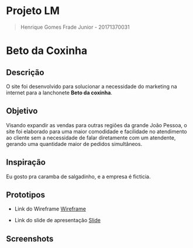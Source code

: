 # Projeto LM

> Henrique Gomes Frade Junior - 20171370031

# Beto da Coxinha

## Descrição

O site foi desenvolvido para solucionar a necessidade do marketing
na internet para a lanchonete <b>Beto da coxinha</b>.

## Objetivo

Visando expandir as vendas para outras regiões da grande João Pessoa, o site foi elaborado para uma maior comodidade e facilidade no atendimento ao cliente sem a necessidade de falar diretamente com um atendente, gerando uma quantidade maior de pedidos simultâneos.

## Inspiração

Eu gosto pra caramba de salgadinho, e a empresa é ficticia.

## Prototipos

* Link do Wireframe
[Wireframe](Wireframe/)

* Link do slide de apresentação
[Slide](https://pt.slideshare.net/fradehenrique/ifpb-projetolmsitebeto-dacoxinha)

## Screenshots

<links a serem adicionados>

